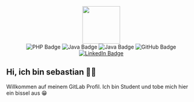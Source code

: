 <div id="header" align="center">
  <img src="https://media.tenor.com/v2es7QGjFfoAAAAi/raul-senes-gamer.gif" width="100"/>
  <div id="badges-container">
      <a>
        <img src="https://img.shields.io/badge/PHP-777BB4?style=for-the-badge&logo=php&logoColor=white" alt="PHP Badge">
      </a>
      <a>
        <img src="https://img.shields.io/badge/Java-ED8B00?style=for-the-badge&logo=openjdk&logoColor=white" alt="Java Badge">
      </a>
      <a>
        <img src="https://img.shields.io/badge/Java-ED8B00?style=for-the-badge&logo=openjdk&logoColor=white" alt="Java Badge">
      </a>
      <a>
        <img src="https://img.shields.io/badge/GitHub-100000?style=for-the-badge&logo=github&logoColor=white" alt="GitHub Badge"/>
      </a>
      <a href="https://www.linkedin.com/in/sebastian-gla%C3%9F-58a917225/">
        <img src="https://img.shields.io/badge/LinkedIn-blue?style=for-the-badge&logo=linkedin&logoColor=white" alt="LinkedIn Badge"/>
      </a>
  </div>
</div>

## Hi, ich bin sebastian 👋🏻
Willkommen auf meinem GitLab Profil. Ich bin Student und tobe mich hier ein bissel aus 😁

 


